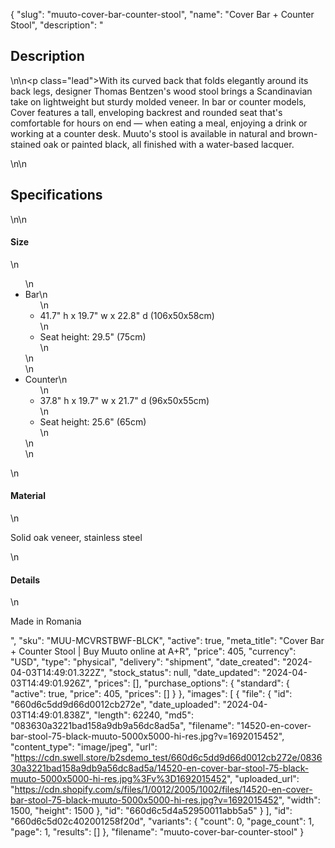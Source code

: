 {
  "slug": "muuto-cover-bar-counter-stool",
  "name": "Cover Bar + Counter Stool",
  "description": "<h2>Description</h2>\n<!-- split -->\n<p class=\"lead\">With its curved back that folds elegantly around its back legs, designer Thomas Bentzen's wood stool brings a Scandinavian take on lightweight but sturdy molded veneer. In bar or counter models, Cover features a tall, enveloping backrest and rounded seat that's comfortable for hours on end — when eating a meal, enjoying a drink or working at a counter desk. Muuto's stool is available in natural and brown-stained oak or painted black, all finished with a water-based lacquer.</p>\n<!-- split -->\n<h2>Specifications</h2>\n<!-- split -->\n<h4>Size</h4>\n<ul>\n<li>Bar\n<ul>\n<li>41.7\" h x 19.7\" w x 22.8\" d (106x50x58cm)</li>\n<li>Seat height: 29.5\" (75cm)</li>\n</ul>\n</li>\n<li>Counter\n<ul>\n<li>37.8\" h x 19.7\" w x 21.7\" d (96x50x55cm)</li>\n<li>Seat height: 25.6\" (65cm)</li>\n</ul>\n</li>\n</ul>\n<h4>Material</h4>\n<p>Solid oak veneer, stainless steel</p>\n<h4>Details</h4>\n<p>Made in Romania</p>",
  "sku": "MUU-MCVRSTBWF-BLCK",
  "active": true,
  "meta_title": "Cover Bar + Counter Stool | Buy Muuto online at A+R",
  "price": 405,
  "currency": "USD",
  "type": "physical",
  "delivery": "shipment",
  "date_created": "2024-04-03T14:49:01.322Z",
  "stock_status": null,
  "date_updated": "2024-04-03T14:49:01.926Z",
  "prices": [],
  "purchase_options": {
    "standard": {
      "active": true,
      "price": 405,
      "prices": []
    }
  },
  "images": [
    {
      "file": {
        "id": "660d6c5dd9d66d0012cb272e",
        "date_uploaded": "2024-04-03T14:49:01.838Z",
        "length": 62240,
        "md5": "083630a3221bad158a9db9a56dc8ad5a",
        "filename": "14520-en-cover-bar-stool-75-black-muuto-5000x5000-hi-res.jpg?v=1692015452",
        "content_type": "image/jpeg",
        "url": "https://cdn.swell.store/b2sdemo_test/660d6c5dd9d66d0012cb272e/083630a3221bad158a9db9a56dc8ad5a/14520-en-cover-bar-stool-75-black-muuto-5000x5000-hi-res.jpg%3Fv%3D1692015452",
        "uploaded_url": "https://cdn.shopify.com/s/files/1/0012/2005/1002/files/14520-en-cover-bar-stool-75-black-muuto-5000x5000-hi-res.jpg?v=1692015452",
        "width": 1500,
        "height": 1500
      },
      "id": "660d6c5d4a52950011abb5a5"
    }
  ],
  "id": "660d6c5d02c402001258f20d",
  "variants": {
    "count": 0,
    "page_count": 1,
    "page": 1,
    "results": []
  },
  "filename": "muuto-cover-bar-counter-stool"
}